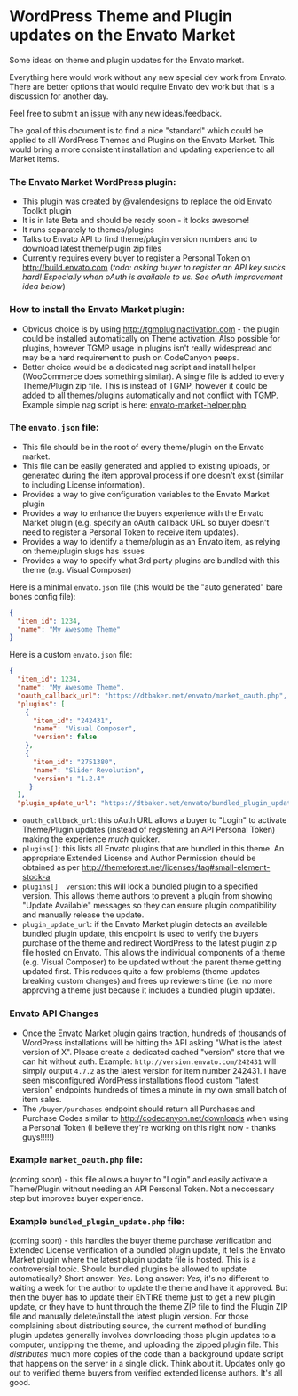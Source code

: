 # WordPress Theme and Plugin updates on the Envato Market

Some ideas on theme and plugin updates for the Envato market.

Everything here would work without any new special dev work from Envato. There are better options that would require Envato dev work but that is a discussion for another day. 

Feel free to submit an <a href="https://github.com/dtbaker/envato-theme-and-plugin-updates/issues">issue</a> with any new ideas/feedback.

The goal of this document is to find a nice "standard" which could be applied to all WordPress Themes and Plugins on the Envato Market. This would bring a more consistent installation and updating experience to all Market items. 


### The Envato Market WordPress plugin:

 - This plugin was created by @valendesigns to replace the old Envato Toolkit plugin
 - It is in late Beta and should be ready soon - it looks awesome!
 - It runs separately to themes/plugins
 - Talks to Envato API to find theme/plugin version numbers and to download latest theme/plugin zip files
 - Currently requires every buyer to register a Personal Token on http://build.envato.com (*todo: asking buyer to register an API key sucks hard! Especially when oAuth is available to us. See oAuth improvement idea below*)
 
### How to install the Envato Market plugin:

 - Obvious choice is by using http://tgmpluginactivation.com - the plugin could be installed automatically on Theme activation. Also possible for plugins, however TGMP usage in plugins isn't really widespread and may be a hard requirement to push on CodeCanyon peeps. 
 - Better choice would be a dedicated nag script and install helper (WooCommerce does something similar). A single file is added to every Theme/Plugin zip file. This is instead of TGMP, however it could be added to all themes/plugins automatically and not conflict with TGMP. Example simple nag script is here: <a href="https://github.com/dtbaker/envato-theme-and-plugin-updates/blob/master/envato-market-helper.php">envato-market-helper.php</a> 


### The `envato.json` file:

 - This file should be in the root of every theme/plugin on the Envato market.
 - This file can be easily generated and applied to existing uploads, or generated during the item approval process if one doesn't exist (similar to including License information).
 - Provides a way to give configuration variables to the Envato Market plugin
 - Provides a way to enhance the buyers experience with the Envato Market plugin (e.g. specify an oAuth callback URL so buyer doesn't need to register a Personal Token to receive item updates).
 - Provides a way to identify a theme/plugin as an Envato item, as relying on theme/plugin slugs has issues
 - Provides a way to specify what 3rd party plugins are bundled with this theme (e.g. Visual Composer)
 
Here is a minimal `envato.json` file (this would be the "auto generated" bare bones config file):

```json
{
  "item_id": 1234,
  "name": "My Awesome Theme"
}
```

Here is a custom `envato.json` file:

```json
{
  "item_id": 1234,
  "name": "My Awesome Theme",
  "oauth_callback_url": "https://dtbaker.net/envato/market_oauth.php",
  "plugins": [
    {
      "item_id": "242431",
      "name": "Visual Composer",
      "version": false
    },
    {
      "item_id": "2751380",
      "name": "Slider Revolution",
      "version": "1.2.4"
     }
  ],
  "plugin_update_url": "https://dtbaker.net/envato/bundled_plugin_update.php"
```

 - `oauth_callback_url`: this oAuth URL allows a buyer to "Login" to activate Theme/Plugin updates (instead of registering an API Personal Token) making the experience *much* quicker.
 - `plugins[]`: this lists all Envato plugins that are bundled in this theme. An appropriate Extended License and Author Permission should be obtained as per http://themeforest.net/licenses/faq#small-element-stock-a 
 - `plugins[]  version`: this will lock a bundled plugin to a specified version. This allows theme authors to prevent a plugin from showing "Update Available" messages so they can ensure plugin compatibility and manually release the update.
 - `plugin_update_url`: if the Envato Market plugin detects an available bundled plugin update, this endpoint is used to verify the buyers purchase of the theme and redirect WordPress to the latest plugin zip file hosted on Envato. This allows the individual components of a theme (e.g. Visual Composer) to be updated without the parent theme getting updated first. This reduces quite a few problems (theme updates breaking custom changes) and frees up reviewers time (i.e. no more approving a theme just because it includes a bundled plugin update). 

 
### Envato API Changes

 - Once the Envato Market plugin gains traction, hundreds of thousands of WordPress installations will be hitting the API asking "What is the latest version of X". Please create a dedicated cached "version" store that we can hit without auth. Example: `http://version.envato.com/242431` will simply output `4.7.2` as the latest version for item number 242431. I have seen misconfigured WordPress installations flood custom "latest version" endpoints hundreds of times a minute in my own small batch of item sales. 
 - The `/buyer/purchases` endpoint should return all Purchases and Purchase Codes similar to http://codecanyon.net/downloads when using a Personal Token (I believe they're working on this right now - thanks guys!!!!!)


### Example `market_oauth.php` file:

(coming soon) - this file allows a buyer to "Login" and easily activate a Theme/Plugin without needing an API Personal Token. Not a neccessary step but improves buyer experience.

### Example `bundled_plugin_update.php` file:

(coming soon) - this handles the buyer theme purchase verification and Extended License verification of a bundled plugin update, it tells the Envato Market plugin where the latest plugin update file is hosted.
This is a controversial topic. Should bundled plugins be allowed to update automatically? Short answer: *Yes*. Long answer: *Yes*, it's no different to waiting a week for the author to update the theme and have it approved. But then the buyer has to update their ENTIRE theme just to get a new plugin update, or they have to hunt through the theme ZIP file to find the Plugin ZIP file and manually delete/install the latest plugin version. For those complaining about distributing source, the current method of bundling plugin updates generally involves downloading those plugin updates to a computer, unzipping the theme, and uploading the zipped plugin file. This *distributes* much more copies of the code than a background update script that happens on the server in a single click. Think about it. Updates only go out to verified theme buyers from verified extended license authors. It's all good.
